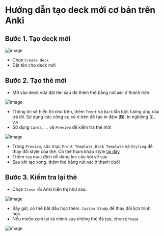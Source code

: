 # Hướng dẫn tạo deck mới cơ bản trên Anki

## Bước 1. Tạo deck mới

![image](https://user-images.githubusercontent.com/27698189/168881666-06b30749-8f55-4fbf-831c-77f789933192.png)

- Chọn `Create deck`
- Đặt tên cho deck mới

## Bước 2. Tạo thẻ mới

- Mở vào deck vừa đặt tên sau đó thêm thẻ bằng nút `Add` _ở thanh trên_:

![image](https://user-images.githubusercontent.com/27698189/168880865-140518c3-8dbf-4307-8747-677a340bb0df.png)

- Thông tin sẽ hiển thị như trên, thêm `Front` và `Back` lần lượt tương ứng câu trả lời. Sử dụng các công cụ có ở trên để tạo in đậm (__B__), in nghiêng (_I_), v.v
- Sử dụng `Cards...` và `Preview` để kiểm tra thẻ mới

![image](https://user-images.githubusercontent.com/27698189/168881109-326a3856-c2c9-46e9-b70a-f18c3bc1c5f2.png)

- Trong `Preview`, các mục `Front Template`, `Back Template` và `Styling` để thay đổi style của thẻ. Có thể tham khảo style [tại đây](https://github.com/tianshanghong/awesome-anki)
- Thêm `tag` mục đích dễ dàng lọc câu hỏi về sau
- Sau khi tạo xong, thêm thẻ bằng nút `Add` ở thanh dưới

## Bước 3. Kiểm tra lại thẻ

- Chọn `Close` rồi Anki hiển thị như sau:

![image](https://user-images.githubusercontent.com/27698189/168881450-7adcc6e8-c525-4155-96c0-9de865852678.png)

- Bây giờ, có thể bắt đầu học thêm. `Custom Study` để thay đổi lịch trình học.
- Nếu muốn xem lại và chỉnh sửa những thẻ đã tạo, chọn `Browse`

![image](https://user-images.githubusercontent.com/27698189/168881310-abb4cc14-8834-4da1-8ec7-ef35e40ed1f0.png)
